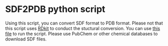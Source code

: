 # SDF2PDB python script

Using this script, you can convert SDF format to PDB format. Please not that this script uses [RDkit](https://www.rdkit.org/) to conduct the stuctural conversion. You can use [this file](https://github.com/zagrosman/FastScript/blob/master/SDF2PDB/quercetin.sdf) to run the script. Please use PubChem or other chemical databases to download SDF files. 
